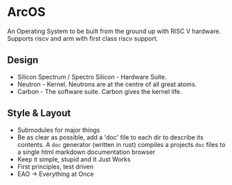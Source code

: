 # ArcOS
An Operating System to be built from the ground up with RISC V hardware. Supports riscv and arm with first class riscv support.

## Design
- Silicon Spectrum / Spectro Silicon - Hardware Suite. 
- Neutron - Kernel. Neutrons are at the centre of all great atoms.
- Carbon - The software suite. Carbon gives the kernel life.

## Style & Layout
- Submodules for major things
- Be as clear as possible, add a 'doc' file to each dir to describe its contents. A `doc` generator (written in rust) compiles a projects `doc` files to a single html markdown documentation browser
- Keep it simple, stupid and It Just Works
- First principles, test driven
- EAO -> Everything at Once
